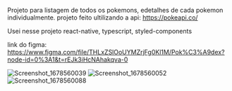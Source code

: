 Projeto para listagem de todos os pokemons, edetalhes de cada pokemon individualmente. projeto feito ultilizando a api: https://pokeapi.co/

Usei nesse projeto react-native, typescript, styled-components

link do figma: https://www.figma.com/file/THLxZSlOoUYMZrjFg0Kl1M/Pok%C3%A9dex?node-id=0%3A1&t=rEJk3iHcNAhakqva-0

![Screenshot_1678560039](https://user-images.githubusercontent.com/86307663/224506054-c59b3c8a-193f-4be4-a56f-7187d35cba26.png )
![Screenshot_1678560052](https://user-images.githubusercontent.com/86307663/224506056-cabc5ff0-1f86-403a-993c-97784c3b1ad2.png)
![Screenshot_1678560088](https://user-images.githubusercontent.com/86307663/224506057-efad6658-49a4-49e4-ad76-dbbc2690dddf.png)


